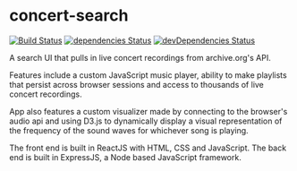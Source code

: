 # concert-search

[![Build Status](https://travis-ci.org/jacobg1/Concert-search.svg?branch=master)](https://travis-ci.org/jacobg1/Concert-search)
[![dependencies Status](https://david-dm.org/jacobg1/concert-search/status.svg)](https://david-dm.org/jacobg1/concert-search)
[![devDependencies Status](https://david-dm.org/jacobg1/concert-search/dev-status.svg)](https://david-dm.org/jacobg1/concert-search?type=dev)

A search UI that pulls in live concert recordings from archive.org's API.

Features include a custom JavaScript music player, ability to make playlists that persist across browser sessions and access to thousands of live concert recordings.

App also features a custom visualizer made by connecting to the browser's audio api and using D3.js to dynamically display a visual representation of the frequency of the sound waves for whichever song is playing.

The front end is built in ReactJS with HTML, CSS and JavaScript. The back end is built in ExpressJS, a Node based JavaScript framework. 
